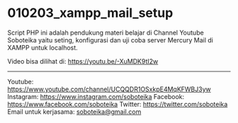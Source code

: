 # 010203_xampp_mail_setup
Script PHP ini adalah pendukung materi belajar di Channel Youtube Soboteika yaitu seting, konfigurasi dan uji coba server Mercury Mail di XAMPP untuk localhost.

Video bisa dilihat di: 
https://youtu.be/-XuMDK9tI2w

---------------------------------------------
Youtube: https://www.youtube.com/channel/UCQQDR1OSxkpE4MqKFWBJ3yw
Instagram: https://www.instagram.com/soboteika
Facebook: https://www.facebook.com/soboteika
Twitter: https://twitter.com/soboteika
Email untuk kerjasama: soboteika@gmail.com
